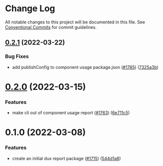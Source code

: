 # Change Log

All notable changes to this project will be documented in this file.
See [Conventional Commits](https://conventionalcommits.org) for commit guidelines.

## [0.2.1](https://github.com/carbon-design-system/ibm-cloud-cognitive/compare/@carbon/component-usage-report@0.2.0...@carbon/component-usage-report@0.2.1) (2022-03-22)


### Bug Fixes

* add publishConfig to component usage package.json ([#1785](https://github.com/carbon-design-system/ibm-cloud-cognitive/issues/1785)) ([7325a3b](https://github.com/carbon-design-system/ibm-cloud-cognitive/commit/7325a3bbfaaf2b52121f9965142e2856641818e5))





# [0.2.0](https://github.com/carbon-design-system/ibm-cloud-cognitive/compare/@carbon/component-usage-report@0.1.0...@carbon/component-usage-report@0.2.0) (2022-03-15)


### Features

* make cli out of component usage report ([#1763](https://github.com/carbon-design-system/ibm-cloud-cognitive/issues/1763)) ([6e711c5](https://github.com/carbon-design-system/ibm-cloud-cognitive/commit/6e711c535ea53cf0de63a14595fc82af029108a2))





# 0.1.0 (2022-03-08)


### Features

* create an initial dux report package ([#1715](https://github.com/carbon-design-system/ibm-cloud-cognitive/issues/1715)) ([544d1a8](https://github.com/carbon-design-system/ibm-cloud-cognitive/commit/544d1a8f22d65a1e8cb8e9aea636cb9e7852dd2d))
